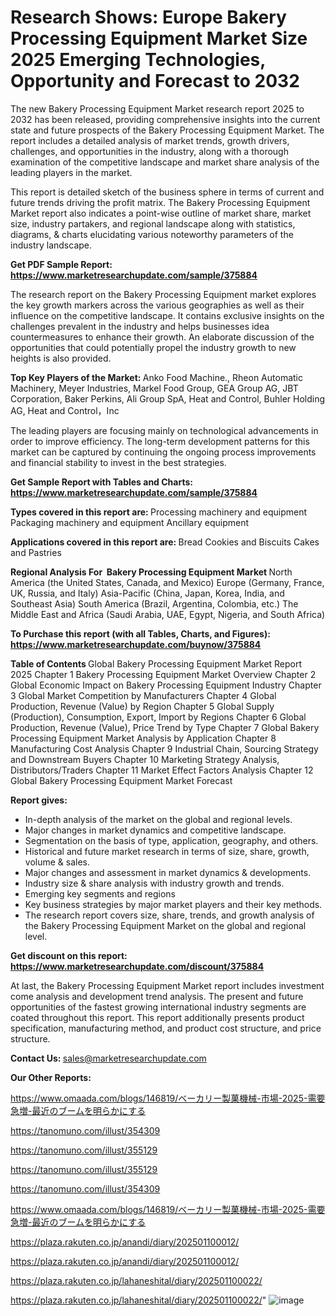 # Research Shows: Europe Bakery Processing Equipment Market Size 2025 Emerging Technologies, Opportunity and Forecast to 2032

The new Bakery Processing Equipment Market research report 2025 to 2032 has been released, providing comprehensive insights into the current state and future prospects of the Bakery Processing Equipment Market. The report includes a detailed analysis of market trends, growth drivers, challenges, and opportunities in the industry, along with a thorough examination of the competitive landscape and market share analysis of the leading players in the market.

This report is detailed sketch of the business sphere in terms of current and future trends driving the profit matrix. The Bakery Processing Equipment Market report also indicates a point-wise outline of market share, market size, industry partakers, and regional landscape along with statistics, diagrams, &amp; charts elucidating various noteworthy parameters of the industry landscape.

<strong><b>Get PDF Sample Report: <a href=https://www.marketresearchupdate.com/sample/375884>https://www.marketresearchupdate.com/sample/375884</a></b></strong>

The research report on the Bakery Processing Equipment market explores the key growth markers across the various geographies as well as their influence on the competitive landscape. It contains exclusive insights on the challenges prevalent in the industry and helps businesses idea countermeasures to enhance their growth. An elaborate discussion of the opportunities that could potentially propel the industry growth to new heights is also provided.

<strong><b>Top Key Players of the Market:
</b></strong>Anko Food Machine., Rheon Automatic Machinery, Meyer Industries, Markel Food Group, GEA Group AG, JBT Corporation, Baker Perkins, Ali Group SpA, Heat and Control, Buhler Holding AG, Heat and Control，Inc<strong><b>
</b></strong>

The leading players are focusing mainly on technological advancements in order to improve efficiency. The long-term development patterns for this market can be captured by continuing the ongoing process improvements and financial stability to invest in the best strategies.

<strong><b>Get Sample Report with Tables and Charts: <a href=https://www.marketresearchupdate.com/sample/375884>https://www.marketresearchupdate.com/sample/375884</a></b></strong>

<strong><b>Types covered in this report are:
</b></strong>Processing machinery and equipment
Packaging machinery and equipment
Ancillary equipment<strong><b>
</b></strong>

<strong><b>Applications covered in this report are:
</b></strong>Bread
Cookies and Biscuits
Cakes and Pastries<strong><b>
</b></strong>

<strong><b>Regional Analysis For  Bakery Processing Equipment Market</b></strong><strong><b>
</b></strong>North America (the United States, Canada, and Mexico)
Europe (Germany, France, UK, Russia, and Italy)
Asia-Pacific (China, Japan, Korea, India, and Southeast Asia)
South America (Brazil, Argentina, Colombia, etc.)
The Middle East and Africa (Saudi Arabia, UAE, Egypt, Nigeria, and South Africa)

<strong><b>To Purchase this report (with all Tables, Charts, and Figures): <a href=https://www.marketresearchupdate.com/buynow/375884>https://www.marketresearchupdate.com/buynow/375884</a></b></strong>

<strong><b>Table of Contents</b></strong><strong><b>
</b></strong>Global Bakery Processing Equipment Market Report 2025
Chapter 1 Bakery Processing Equipment Market Overview
Chapter 2 Global Economic Impact on Bakery Processing Equipment Industry
Chapter 3 Global Market Competition by Manufacturers
Chapter 4 Global Production, Revenue (Value) by Region
Chapter 5 Global Supply (Production), Consumption, Export, Import by Regions
Chapter 6 Global Production, Revenue (Value), Price Trend by Type
Chapter 7 Global Bakery Processing Equipment Market Analysis by Application
Chapter 8 Manufacturing Cost Analysis
Chapter 9 Industrial Chain, Sourcing Strategy and Downstream Buyers
Chapter 10 Marketing Strategy Analysis, Distributors/Traders
Chapter 11 Market Effect Factors Analysis
Chapter 12 Global Bakery Processing Equipment Market Forecast

<strong><b>Report gives:</b></strong>

- In-depth analysis of the market on the global and regional levels.
- Major changes in market dynamics and competitive landscape.
- Segmentation on the basis of type, application, geography, and others.
- Historical and future market research in terms of size, share, growth, volume &amp; sales.
- Major changes and assessment in market dynamics &amp; developments.
- Industry size &amp; share analysis with industry growth and trends.
- Emerging key segments and regions
- Key business strategies by major market players and their key methods.
- The research report covers size, share, trends, and growth analysis of the Bakery Processing Equipment Market on the global and regional level.

<strong><b>Get discount on this report: <a href=https://www.marketresearchupdate.com/discount/375884>https://www.marketresearchupdate.com/discount/375884</a></b></strong>

At last, the Bakery Processing Equipment Market report includes investment come analysis and development trend analysis. The present and future opportunities of the fastest growing international industry segments are coated throughout this report. This report additionally presents product specification, manufacturing method, and product cost structure, and price structure.

<strong><b>Contact Us:
</b></strong>sales@marketresearchupdate.com

<strong>Our Other Reports:</strong>

<a href=https://www.omaada.com/blogs/146819/ベーカリー製菓機械-市場-2025-需要急増-最近のブームを明らかにする>https://www.omaada.com/blogs/146819/ベーカリー製菓機械-市場-2025-需要急増-最近のブームを明らかにする</a>

<a href=https://tanomuno.com/illust/354309>https://tanomuno.com/illust/354309</a>

<a href=https://tanomuno.com/illust/355129>https://tanomuno.com/illust/355129</a>

<a href=https://tanomuno.com/illust/355129>https://tanomuno.com/illust/355129</a>

<a href=https://tanomuno.com/illust/354309>https://tanomuno.com/illust/354309</a>

<a href=https://www.omaada.com/blogs/146819/ベーカリー製菓機械-市場-2025-需要急増-最近のブームを明らかにする>https://www.omaada.com/blogs/146819/ベーカリー製菓機械-市場-2025-需要急増-最近のブームを明らかにする</a>

<a href=https://plaza.rakuten.co.jp/anandi/diary/202501100012/>https://plaza.rakuten.co.jp/anandi/diary/202501100012/</a>

<a href=https://plaza.rakuten.co.jp/anandi/diary/202501100012/>https://plaza.rakuten.co.jp/anandi/diary/202501100012/</a>

<a href=https://plaza.rakuten.co.jp/lahaneshital/diary/202501100022/>https://plaza.rakuten.co.jp/lahaneshital/diary/202501100022/</a>

<a href=https://plaza.rakuten.co.jp/lahaneshital/diary/202501100022/>https://plaza.rakuten.co.jp/lahaneshital/diary/202501100022/</a>"
![image](https://github.com/user-attachments/assets/17e08016-b8c2-41d4-be5d-58f939e65da6)
